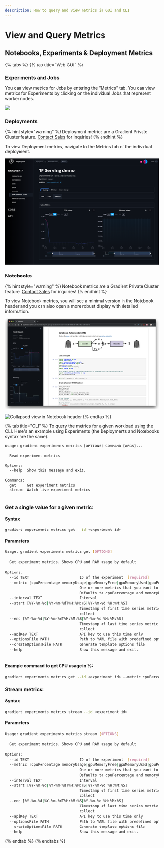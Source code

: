 ```yaml
---
description: How to query and view metrics in GUI and CLI
---
```


# View and Query Metrics

## Notebooks, Experiments & Deployment Metrics

{% tabs %}
{% tab title="Web GUI" %}
### Experiments and Jobs

You can view metrics for Jobs by entering the "Metrics" tab.  You can view metrics for Experiments by clicking on the individual Jobs that represent worker nodes.  

![](../.gitbook/assets/screenshot-metrics.jpg)

### Deployments

{% hint style="warning" %}
Deployment metrics are a Gradient Private Cluster feature. [Contact Sales](https://info.paperspace.com/contact-sales) for inquiries!
{% endhint %}

To view Deployment metrics, navigate to the Metrics tab of the individual deployment.

![](../.gitbook/assets/image%20%2899%29%20%283%29%20%283%29%20%283%29%20%283%29%20%281%29.png)

### Notebooks

{% hint style="warning" %}
Notebook metrics are a Gradient Private Cluster feature. [Contact Sales](https://info.paperspace.com/contact-sales) for inquiries!
{% endhint %}

To view Notebook metrics, you will see a minimal version in the Notebook header and you can also open a more robust display with detailed information.  

![Detailed view](../.gitbook/assets/image%20%28105%29%20%286%29%20%283%29%20%285%29.png)

![Collapsed view in Notebook header](../.gitbook/assets/81246457-8a067200-8fcc-11ea-81c9-94fb4dea1eee.jpg)
{% endtab %}

{% tab title="CLI" %}
To query the metrics for a given workload using the CLI.  Here's an example using Experiments \(the Deployments and Notebooks syntax are the same\).

```text
Usage: gradient experiments metrics [OPTIONS] COMMAND [ARGS]...

  Read experiment metrics

Options:
  --help  Show this message and exit.

Commands:
  get     Get experiment metrics
  stream  Watch live experiment metrics
  
```

### Get a single value for a given metric:

#### **Syntax**

```bash
gradient experiments metrics get --id <experiment id> 
```

#### **Parameters**

```bash
Usage: gradient experiments metrics get [OPTIONS]

  Get experiment metrics. Shows CPU and RAM usage by default

Options:
  --id TEXT                       ID of the experiment  [required]
  --metric [cpuPercentage|memoryUsage|gpuMemoryFree|gpuMemoryUsed|gpuPowerDraw|gpuTemp|gpuUtilization|gpuMemoryUtilization]
                                  One or more metrics that you want to read.
                                  Defaults to cpuPercentage and memoryUsage
  --interval TEXT                 Interval
  --start [%Y-%m-%d|%Y-%m-%dT%H:%M:%S|%Y-%m-%d %H:%M:%S]
                                  Timestamp of first time series metric to
                                  collect
  --end [%Y-%m-%d|%Y-%m-%dT%H:%M:%S|%Y-%m-%d %H:%M:%S]
                                  Timestamp of last time series metric to
                                  collect
  --apiKey TEXT                   API key to use this time only
  --optionsFile PATH              Path to YAML file with predefined options
  --createOptionsFile PATH        Generate template options file
  --help                          Show this message and exit.
  
```

#### **Example command to get CPU usage in %:**

```bash
gradient experiments metrics get --id <experiment id> --metric cpuPercentage 
```

### Stream metrics:

#### Syntax

```bash
gradient experiments metrics stream --id <experiment id>
```

#### **Parameters**

```bash
Usage: gradient experiments metrics stream [OPTIONS]

  Get experiment metrics. Shows CPU and RAM usage by default

Options:
  --id TEXT                       ID of the experiment  [required]
  --metric [cpuPercentage|memoryUsage|gpuMemoryFree|gpuMemoryUsed|gpuPowerDraw|gpuTemp|gpuUtilization|gpuMemoryUtilization]
                                  One or more metrics that you want to read.
                                  Defaults to cpuPercentage and memoryUsage
  --interval TEXT                 Interval
  --start [%Y-%m-%d|%Y-%m-%dT%H:%M:%S|%Y-%m-%d %H:%M:%S]
                                  Timestamp of first time series metric to
                                  collect
  --end [%Y-%m-%d|%Y-%m-%dT%H:%M:%S|%Y-%m-%d %H:%M:%S]
                                  Timestamp of last time series metric to
                                  collect
  --apiKey TEXT                   API key to use this time only
  --optionsFile PATH              Path to YAML file with predefined options
  --createOptionsFile PATH        Generate template options file
  --help                          Show this message and exit.
```
{% endtab %}
{% endtabs %}





